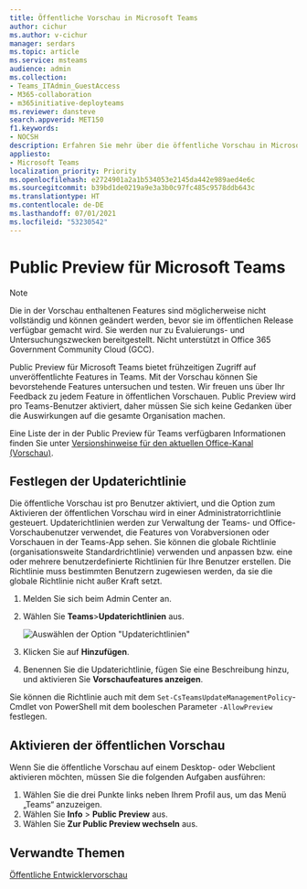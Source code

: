 ```yaml
---
title: Öffentliche Vorschau in Microsoft Teams
author: cichur
ms.author: v-cichur
manager: serdars
ms.topic: article
ms.service: msteams
audience: admin
ms.collection:
- Teams_ITAdmin_GuestAccess
- M365-collaboration
- m365initiative-deployteams
ms.reviewer: dansteve
search.appverid: MET150
f1.keywords:
- NOCSH
description: Erfahren Sie mehr über die öffentliche Vorschau in Microsoft Teams. Testen Sie neue Features, und senden Sie Feedback.
appliesto:
- Microsoft Teams
localization_priority: Priority
ms.openlocfilehash: e2724901a2a1b534053e2145da442e989aed4e6c
ms.sourcegitcommit: b39bd1de0219a9e3a3b0c97fc485c9578ddb643c
ms.translationtype: HT
ms.contentlocale: de-DE
ms.lasthandoff: 07/01/2021
ms.locfileid: "53230542"
---
```

# <a name="microsoft-teams-public-preview"></a>Public Preview für Microsoft Teams

> [!NOTE]
> Die in der Vorschau enthaltenen Features sind möglicherweise nicht vollständig und können geändert werden, bevor sie im öffentlichen Release verfügbar gemacht wird. Sie werden nur zu Evaluierungs- und Untersuchungszwecken bereitgestellt. Nicht unterstützt in Office 365 Government Community Cloud (GCC).

Public Preview für Microsoft Teams bietet frühzeitigen Zugriff auf unveröffentlichte Features in Teams. Mit der Vorschau können Sie bevorstehende Features untersuchen und testen. Wir freuen uns über Ihr Feedback zu jedem Feature in öffentlichen Vorschauen. Public Preview wird pro Teams-Benutzer aktiviert, daher müssen Sie sich keine Gedanken über die Auswirkungen auf die gesamte Organisation machen.

Eine Liste der in der Public Preview für Teams verfügbaren Informationen finden Sie unter [Versionshinweise für den aktuellen Office-Kanal (Vorschau)](/officeupdates/current-channel-preview).

## <a name="set-the-update-policy"></a>Festlegen der Updaterichtlinie

Die öffentliche Vorschau ist pro Benutzer aktiviert, und die Option zum Aktivieren der öffentlichen Vorschau wird in einer Administratorrichtlinie gesteuert. Updaterichtlinien werden zur Verwaltung der Teams- und Office-Vorschaubenutzer verwendet, die Features von Vorabversionen oder Vorschauen in der Teams-App sehen. Sie können die globale Richtlinie (organisationsweite Standardrichtlinie) verwenden und anpassen bzw. eine oder mehrere benutzerdefinierte Richtlinien für Ihre Benutzer erstellen. Die Richtlinie muss bestimmten Benutzern zugewiesen werden, da sie die globale Richtlinie nicht außer Kraft setzt.

1. Melden Sie sich beim Admin Center an.
2. Wählen Sie **Teams**>**Updaterichtlinien** aus.

   ![Auswählen der Option "Updaterichtlinien"](media/updatePolicies.png)

3. Klicken Sie auf **Hinzufügen**.
4. Benennen Sie die Updaterichtlinie, fügen Sie eine Beschreibung hinzu, und aktivieren Sie **Vorschaufeatures anzeigen**.

Sie können die Richtlinie auch mit dem `Set-CsTeamsUpdateManagementPolicy`-Cmdlet von PowerShell mit dem booleschen Parameter `-AllowPreview` festlegen.

## <a name="enable-public-preview"></a>Aktivieren der öffentlichen Vorschau

Wenn Sie die öffentliche Vorschau auf einem Desktop- oder Webclient aktivieren möchten, müssen Sie die folgenden Aufgaben ausführen:

1. Wählen Sie die drei Punkte links neben Ihrem Profil aus, um das Menü „Teams“ anzuzeigen.
2. Wählen Sie **Info** > **Public Preview** aus.
3. Wählen Sie **Zur Public Preview wechseln** aus.

## <a name="related-topics"></a>Verwandte Themen

[Öffentliche Entwicklervorschau](/microsoftteams/platform/resources/dev-preview/developer-preview-intro)
